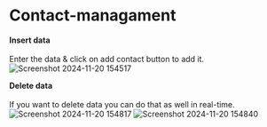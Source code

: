 # Contact-managament

<b>Insert data</b>
<br><br>
Enter the data & click on add contact button to add it.
![Screenshot 2024-11-20 154517](https://github.com/user-attachments/assets/78e49dcf-2373-4aec-929d-78aab9cb3e48)

<b>Delete data</b>
<br><br>
If you want to delete data you can do that as well in real-time.
![Screenshot 2024-11-20 154817](https://github.com/user-attachments/assets/d510fb5e-2067-4982-9f1f-6953058cd81b)
![Screenshot 2024-11-20 154840](https://github.com/user-attachments/assets/687594b1-77fd-41a4-82d9-273cb670a86f)

